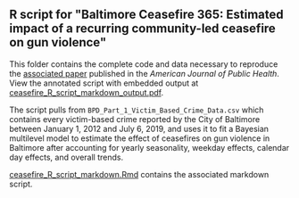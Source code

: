 R script for "Baltimore Ceasefire 365: Estimated impact of a recurring community-led ceasefire on gun violence"
---------------------------------------------------------------------

This folder contains the complete code and data necessary to reproduce the [associated paper](https://peterphalen.github.io/publications/baltimore_ceasefire_365_ajph.pdf) published in the *American Journal of Public Health*. View the annotated script with embedded output at [ceasefire_R_script_markdown_output.pdf](ceasefire_R_script_markdown_output.pdf).

The script pulls from  `BPD_Part_1_Victim_Based_Crime_Data.csv` which contains every victim-based crime reported by the City of Baltimore between January 1, 2012 and July 6, 2019, and uses it to fit a Bayesian multilevel model to estimate the effect of ceasefires on gun violence in Baltimore after accounting for yearly seasonality, weekday effects, calendar day effects, and overall trends.

[ceasefire_R_script_markdown.Rmd](ceasefire_R_script_markdown.Rmd) contains the associated markdown script.
